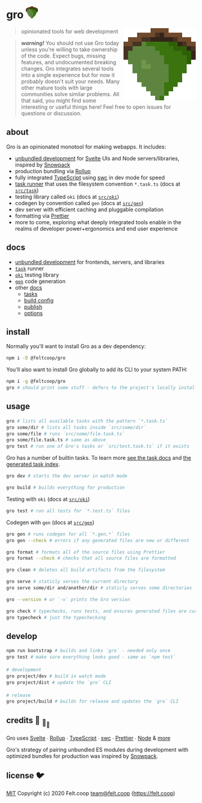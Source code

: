 # gro <img src="src/frontend/favicon.png" width="32" height="32">

<img src="src/frontend/favicon.png" align="right" width="192" height="192">

> opinionated tools for web development

> **_warning!_** You should not use Gro today
> unless you're willing to take ownership of the code.
> Expect bugs, missing features, and undocumented breaking changes.
> Gro integrates several tools into a single experience but
> for now it probably doesn't suit your needs.
> Many other mature tools with large communities solve similar problems.
> All that said, you might find some interesting or useful things here!
> Feel free to open issues for questions or discussion.

## about

Gro is an opinionated monotool for making webapps.
It includes:

- [unbundled development](/src/docs/unbundledDevelopment.md)
  for [Svelte](https://github.com/sveltejs/svelte) UIs and Node servers/libraries,
  inspired by [Snowpack](https://github.com/pikapkg/snowpack)
- production bundling via [Rollup](https://github.com/rollup/rollup)
- fully integrated [TypeScript](https://github.com/microsoft/typescript)
  using [swc](https://github.com/swc-project/swc) in dev mode for speed
- [task runner](/src/task) that uses the filesystem convention `*.task.ts`
  (docs at [`src/task`](/src/task))
- testing library called `oki` (docs at [`src/oki`](/src/oki))
- codegen by convention called `gen` (docs at [`src/gen`](/src/gen))
- dev server with efficient caching and pluggable compilation
- formatting via [Prettier](https://github.com/prettier/prettier)
- more to come, exploring what deeply integrated tools enable
  in the realms of developer power+ergonomics and end user experience

## docs

- [unbundled development](/src/docs/unbundledDevelopment.md) for frontends, servers, and libraries
- [`task`](/src/task) runner
- [`oki`](/src/oki) testing library
- [`gen`](/src/gen) code generation
- other [docs](/src/docs)
  - [tasks](/src/docs/tasks.md)
  - [build config](/src/docs/buildConfig.md)
  - [publish](/src/docs/publish.md)
  - [options](/src/docs/options.md)

## install

Normally you'll want to install Gro as a dev dependency:

```bash
npm i -D @feltcoop/gro
```

You'll also want to install Gro globally to add its CLI to your system PATH:

```bash
npm i -g @feltcoop/gro
gro # should print some stuff - defers to the project's locally installed version of Gro
```

## usage

```bash
gro # lists all available tasks with the pattern `*.task.ts`
gro some/dir # lists all tasks inside `src/some/dir`
gro some/file # runs `src/some/file.task.ts`
gro some/file.task.ts # same as above
gro test # run one of Gro's tasks or `src/test.task.ts` if it exists
```

Gro has a number of builtin tasks.
To learn more [see the task docs](/src/task)
and [the generated task index](/src/docs/tasks.md).

```bash
gro dev # starts the dev server in watch mode
```

```bash
gro build # builds everything for production
```

Testing with `oki` (docs at [`src/oki`](/src/oki))

```bash
gro test # run all tests for `*.test.ts` files
```

Codegen with `gen` (docs at [`src/gen`](/src/gen))

```bash
gro gen # runs codegen for all `*.gen.*` files
gro gen --check # errors if any generated files are new or different
```

```bash
gro format # formats all of the source files using Prettier
gro format --check # checks that all source files are formatted
```

```bash
gro clean # deletes all build artifacts from the filesystem
```

```bash
gro serve # staticly serves the current directory
gro serve some/dir and/another/dir # staticly serves some directories
```

```bash
gro --version # or `-v` prints the Gro version
```

```bash
gro check # typechecks, runs tests, and ensures generated files are current
gro typecheck # just the typechecking
```

## develop

```bash
npm run bootstrap # builds and links `gro` - needed only once
gro test # make sure everything looks good - same as `npm test`

# development
gro project/dev # build in watch mode
gro project/dist # update the `gro` CLI

# release
gro project/build # builds for release and updates the `gro` CLI
```

## credits :turtle: <sub>:turtle:</sub><sub><sub>:turtle:</sub></sub>

Gro uses
[Svelte](https://github.com/sveltejs/svelte) ∙
[Rollup](https://github.com/rollup/rollup) ∙
[TypeScript](https://github.com/microsoft/TypeScript) ∙
[swc](https://github.com/swc-project/swc) ∙
[Prettier](https://github.com/prettier/prettier) ∙
[Node](https://nodejs.org) & [more](package.json)

Gro's strategy of pairing unbundled ES modules during development
with optimized bundles for production
was inspired by [Snowpack](https://github.com/pikapkg/snowpack).

## license :bird:

[MIT](LICENSE) Copyright (c) 2020 Felt.coop team@felt.coop (<https://felt.coop>)
